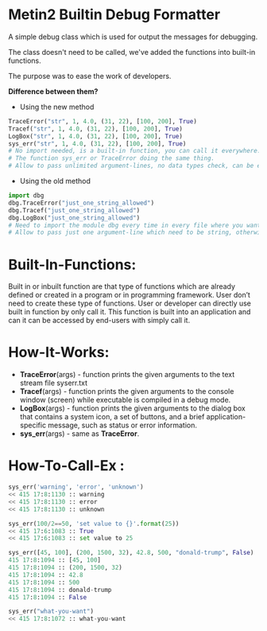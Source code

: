 


# Metin2 Builtin Debug Formatter

A simple debug class which is used for output the messages for debugging.

The class doesn't need to be called, we've added the functions into built-in functions.

The purpose was to ease the work of developers.

**Difference between them?**
- Using the new method
```py
TraceError("str", 1, 4.0, (31, 22), [100, 200], True)
Tracef("str", 1, 4.0, (31, 22), [100, 200], True)
LogBox("str", 1, 4.0, (31, 22), [100, 200], True)
sys_err("str", 1, 4.0, (31, 22), [100, 200], True)
# No import needed, is a built-in function, you can call it everywhere.
# The function sys_err or TraceError doing the same thing.
# Allow to pass unlimited argument-lines, no data types check, can be everything you want: <int, float, string, tuple, list, boolean>.
```

- Using the old method
```py
import dbg
dbg.TraceError("just_one_string_allowed")
dbg.Tracef("just_one_string_allowed")
dbg.LogBox("just_one_string_allowed")
# Need to import the module dbg every time in every file where you want to use it.
# Allow to pass just one argument-line which need to be string, otherwise nothing happen.
```

# Built-In-Functions:
Built in or inbuilt function are that type of functions which are already defined or created in a program or in programming framework. 
User don’t need to create these type of functions. 
User or developer can directly use built in function by only call it.
This function is built into an application and can it can be accessed by end-users with simply call it.

# How-It-Works:
- **TraceError**(args) - function prints the given arguments to the text stream file syserr.txt
- **Tracef**(args) - function prints the given arguments to the console window (screen) while executable is compiled in a debug mode.
- **LogBox**(args) - function prints the given arguments to the dialog box that contains a system icon, a set of buttons, 
	and a brief application-specific message, such as status or error information.
- **sys_err**(args) - same as **TraceError**.

# How-To-Call-Ex <TraceError>:
```python
sys_err('warning', 'error', 'unknown')
<< 415 17:8:1130 :: warning
<< 415 17:8:1130 :: error
<< 415 17:8:1130 :: unknown

sys_err(100/2==50, 'set value to {}'.format(25))
<< 415 17:6:1083 :: True
<< 415 17:6:1083 :: set value to 25

sys_err([45, 100], (200, 1500, 32), 42.8, 500, "donald-trump", False)
415 17:8:1094 :: [45, 100]
415 17:8:1094 :: (200, 1500, 32)
415 17:8:1094 :: 42.8
415 17:8:1094 :: 500
415 17:8:1094 :: donald-trump
415 17:8:1094 :: False

sys_err("what-you-want")
<< 415 17:8:1072 :: what-you-want
```
